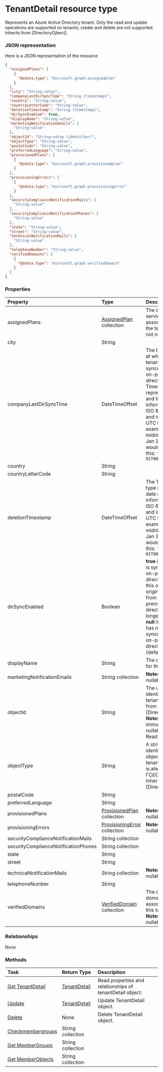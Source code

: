 # TenantDetail resource type

Represents an Azure Active Directory tenant. Only the read and update operations are supported on tenants; create and delete are not supported. Inherits from [DirectoryOjbect].

### JSON representation

Here is a JSON representation of the resource

<!-- {
  "blockType": "resource",
  "optionalProperties": [

  ],
  "@odata.type": "microsoft.graph.tenantdetail"
}-->

```json
{
  "assignedPlans": [
    {
      "@odata.type": "microsoft.graph.assignedplan"
    }
  ],
  "city": "String-value",
  "companyLastDirSyncTime": "String (timestamp)",
  "country": "String-value",
  "countryLetterCode": "String-value",
  "deletionTimestamp": "String (timestamp)",
  "dirSyncEnabled": true,
  "displayName": "String-value",
  "marketingNotificationEmails": [
    "String-value"
  ],
  "objectId": "String-value (identifier)",
  "objectType": "String-value",
  "postalCode": "String-value",
  "preferredLanguage": "String-value",
  "provisionedPlans": [
    {
      "@odata.type": "microsoft.graph.provisionedplan"
    }
  ],
  "provisioningErrors": [
    {
      "@odata.type": "microsoft.graph.provisioningerror"
    }
  ],
  "securityComplianceNotificationMails": [
    "String-value"
  ],
  "securityComplianceNotificationPhones": [
    "String-value"
  ],
  "state": "String-value",
  "street": "String-value",
  "technicalNotificationMails": [
    "String-value"
  ],
  "telephoneNumber": "String-value",
  "verifiedDomains": [
    {
      "@odata.type": "microsoft.graph.verifieddomain"
    }
  ]
}

```
### Properties
| Property	   | Type	|Description|
|:---------------|:--------|:----------|
|assignedPlans|[AssignedPlan](assignedplan.md) collection|The collection of service plans associated with the tenant.                            **Notes**: not nullable.            |
|city|String|            |
|companyLastDirSyncTime|DateTimeOffset|The time and date at which the tenant was last synced with the on-premise directory.The Timestamp type represents date and time information using ISO 8601 format and is always in UTC time. For example, midnight UTC on Jan 1, 2014 would look like this: `'2014-01-01T00:00:00Z'`|
|country|String|            |
|countryLetterCode|String|            |
|deletionTimestamp|DateTimeOffset|The Timestamp type represents date and time information using ISO 8601 format and is always in UTC time. For example, midnight UTC on Jan 1, 2014 would look like this: `'2014-01-01T00:00:00Z'`|
|dirSyncEnabled|Boolean|**true** if this object is synced from an on-premises directory; **false** if this object was originally synced from an on-premises directory but is no longer synced; **null** if this object has never been synced from an on-premises directory (default).|
|displayName|String|The display name for the tenant.|
|marketingNotificationEmails|String collection|                                        **Notes**: not nullable.            |
|objectId|String|The unique identifier for the tenant. Inherited from [DirectoryObject].                            **Notes**: **key**, immutable, not nullable, unique.             Read-only.|
|objectType|String|A string that identifies the object type. For tenants the value is always ΓÇ£CompanyΓÇ¥. Inherited from [DirectoryObject].|
|postalCode|String|            |
|preferredLanguage|String|            |
|provisionedPlans|[ProvisionedPlan](provisionedplan.md) collection|                                        **Notes**: not nullable.            |
|provisioningErrors|[ProvisioningError](provisioningerror.md) collection|                                        **Notes**: not nullable.            |
|securityComplianceNotificationMails|String collection||
|securityComplianceNotificationPhones|String collection||
|state|String|            |
|street|String|            |
|technicalNotificationMails|String collection|                                        **Notes**: not nullable.            |
|telephoneNumber|String|            |
|verifiedDomains|[VerifiedDomain](verifieddomain.md) collection|The collection of domains associated with this tenant.                            **Notes**: not nullable.            |

### Relationships
None


### Methods

| Task		   | Return Type	|Description|
|:---------------|:--------|:----------|
|[Get TenantDetail](../api/tenantdetail_get.md) | [TenantDetail](tenantdetail.md) |Read properties and relationships of tenantDetail object.|
|[Update](../api/tenantdetail_update.md) | [TenantDetail](tenantdetail.md)	|Update TenantDetail object. |
|[Delete](../api/tenantdetail_delete.md) | None |Delete TenantDetail object. |
|[Checkmembergroups](../api/tenantdetail_checkmembergroups.md)|String collection||
|[Get MemberGroups](../api/tenantdetail_getmembergroups.md)|String collection||
|[Get MemberObjects](../api/tenantdetail_getmemberobjects.md)|String collection||

<!-- uuid: 1bb00eea-7b8b-4044-9299-d121c313a1bf
2015-10-24 21:49:48 UTC -->
<!-- {
  "type": "#page.annotation",
  "description": "TenantDetail resource",
  "keywords": "",
  "section": "documentation",
  "tocPath": ""
}-->